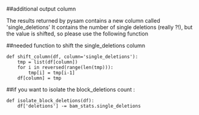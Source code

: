##additional output column

The results returned by pysam contains a new column called 'single_deletions'
It contains the number of single deletions (really ?!),
but the value is shifted, so please use the following function

##needed function to shift the single_deletions column

```
def shift_column(df, column='single_deletions'):
    tmp = list(df[column])
    for i in reversed(range(len(tmp))):
        tmp[i] = tmp[i-1]
    df[column] = tmp
```

##if you want to isolate the block_deletions count :

```
def isolate_block_deletions(df):
    df['deletions'] -= bam_stats.single_deletions
```
